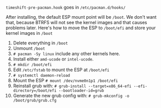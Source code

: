 `timeshift-pre-pacman.hook` goes in `/etc/pacman.d/hooks/`

After installing, the default ESP mount point will be `/boot`. We don't want that, because BTRFS will not see the kernel images and that causes problems later. Here's how to move the ESP to `/boot/efi` and store your kernel images in `/boot`

1. Delete everything in `/boot`
2. Unmount `/boot`
3. `# pacman -Sy linux` include any other kernels here.
4. Install either `amd-ucode` or `intel-ucode`.
5. `# mkdir /boot/efi`
6. Edit `/etc/fstab` to mount the ESP at `/boot/efi`
7. `# systemctl daemon-reload`
8. Mount the ESP `# mount /dev/nvme0n1p1 /boot/efi`
9. Reinstall grub with: `# grub-install --target=x86_64-efi --efi-directory=/boot/efi --bootloader-id=grub`
10. Generate the new grub config with: `# grub-mkconfig -o /boot/grub/grub.cfg`
